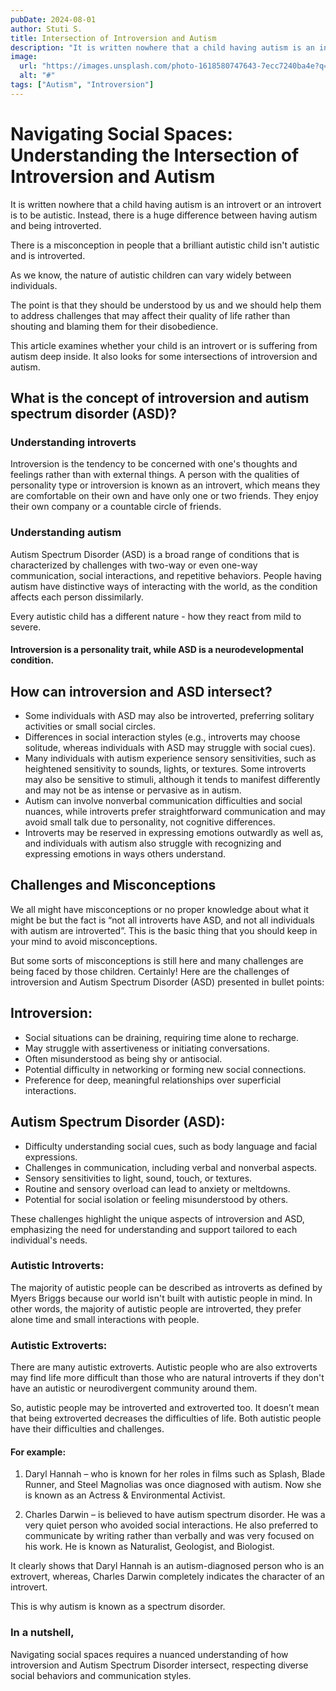 ```yaml
---
pubDate: 2024-08-01
author: Stuti S.
title: Intersection of Introversion and Autism
description: "It is written nowhere that a child having autism is an introvert or an introvert is to be autistic."
image:
  url: "https://images.unsplash.com/photo-1618580747643-7ecc7240ba4e?q=80&w=2787&auto=format&fit=crop&ixlib=rb-4.0.3&ixid=M3wxMjA3fDB8MHxwaG90by1wYWdlfHx8fGVufDB8fHx8fA%3D%3D"
  alt: "#"
tags: ["Autism", "Introversion"]
---
```


# Navigating Social Spaces: Understanding the Intersection of Introversion and Autism

It is written nowhere that a child having autism is an introvert or an introvert is to be autistic. Instead, there is a huge difference between having autism and being introverted.

There is a misconception in people that a brilliant autistic child isn't autistic and is introverted.

As we know, the nature of autistic children can vary widely between individuals.

The point is that they should be understood by us and we should help them to address challenges that may affect their quality of life rather than shouting and blaming them for their disobedience. 

This article examines whether your child is an introvert or is suffering from autism deep inside. It also looks for some intersections of introversion and autism.

## What is the concept of introversion and autism spectrum disorder (ASD)?
### Understanding introverts

Introversion is the tendency to be concerned with one's thoughts and feelings rather than with external things.
A person with the qualities of personality type or introversion is known as an introvert, which means they are comfortable on their own and have only one or two friends.
They enjoy their own company or a countable circle of friends.

 
### Understanding autism

Autism Spectrum Disorder (ASD) is a broad range of conditions that is characterized by challenges with two-way or even one-way communication, social interactions, and repetitive behaviors.
People having autism have distinctive ways of interacting with the world, as the condition affects each person dissimilarly.

Every autistic child has a different nature - how they react from mild to severe.
#### Introversion is a personality trait, while ASD is a neurodevelopmental condition.


## How can introversion and ASD intersect?
- Some individuals with ASD may also be introverted, preferring solitary activities or small social circles.
- Differences in social interaction styles (e.g., introverts may choose solitude, whereas individuals with ASD may struggle with social cues).
- Many individuals with autism experience sensory sensitivities, such as heightened sensitivity to sounds, lights, or textures. Some introverts may also be sensitive to stimuli, although it tends to manifest differently and may not be as intense or pervasive as in autism.
- Autism can involve nonverbal communication difficulties and social nuances, while introverts prefer straightforward communication and may avoid small talk due to personality, not cognitive differences.
- Introverts may be reserved in expressing emotions outwardly as well as, and individuals with autism also struggle with recognizing and expressing emotions in ways others understand.

## Challenges and Misconceptions
We all might have misconceptions or no proper knowledge about what it might be but the fact is “not all introverts have ASD, and not all individuals with autism are introverted”.
This is the basic thing that you should keep in your mind to avoid misconceptions.

But some sorts of misconceptions is still here and many challenges are being faced by those children.
Certainly! Here are the challenges of introversion and Autism Spectrum Disorder (ASD) presented in bullet points:

## Introversion:
- Social situations can be draining, requiring time alone to recharge.
- May struggle with assertiveness or initiating conversations.
- Often misunderstood as being shy or antisocial.
- Potential difficulty in networking or forming new social connections.
- Preference for deep, meaningful relationships over superficial interactions.

## Autism Spectrum Disorder (ASD):
- Difficulty understanding social cues, such as body language and facial expressions.
- Challenges in communication, including verbal and nonverbal aspects.
- Sensory sensitivities to light, sound, touch, or textures.
- Routine and sensory overload can lead to anxiety or meltdowns.
- Potential for social isolation or feeling misunderstood by others.

These challenges highlight the unique aspects of introversion and ASD, emphasizing the need for understanding and support tailored to each individual's needs.

### Autistic Introverts:
The majority of autistic people can be described as introverts as defined by Myers Briggs because our world isn't built with autistic people in mind. In other words, the majority of autistic people are introverted, they prefer alone time and small interactions with people.

### Autistic Extroverts:
There are many autistic extroverts. Autistic people who are also extroverts may find life more difficult than those who are natural introverts if they don't have an autistic or neurodivergent community around them.

So, autistic people may be introverted and extroverted too. It doesn’t mean that being extroverted decreases the difficulties of life. Both autistic people have their difficulties and challenges.

#### For example:
1. Daryl Hannah – who is known for her roles in films such as Splash, Blade Runner, and Steel Magnolias was once diagnosed with autism. Now she is known as an Actress & Environmental Activist. 

2. Charles Darwin – is believed to have autism spectrum disorder. He was a very quiet person who avoided social interactions. He also preferred to communicate by writing rather than verbally and was very focused on his work. He is known as 
Naturalist, Geologist, and Biologist.

It clearly shows that Daryl Hannah is an autism-diagnosed person who is an extrovert, whereas, Charles Darwin completely indicates the character of an introvert. 

This is why autism is known as a spectrum disorder.

### In a nutshell,
Navigating social spaces requires a nuanced understanding of how introversion and Autism Spectrum Disorder intersect, respecting diverse social behaviors and communication styles. 
